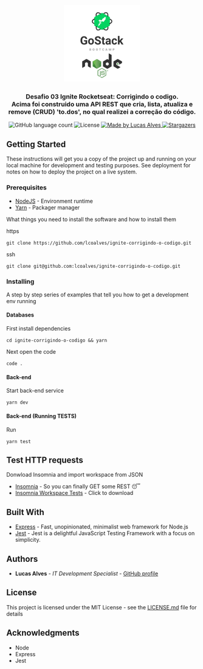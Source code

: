 <h1 align="center">
  <img alt="Desafio 03 Ignite Corrigindo o codigo" title="Desafio 01 Ignite Corrigindo o codigo" src=".github/gostack-node.png" width="200px" />
</h1>

<h3 align="center">
  Desafio 03 Ignite Rocketseat: Corrigindo o codigo.
  <br>
  Acima foi construido uma API REST que cria, lista, atualiza e remove (CRUD) 'to.dos', no qual realizei a correção do código.
</h3>

<p align="center">
  <img alt="GitHub language count" src="https://img.shields.io/github/languages/count/lcoalves/ignite-corrigindo-o-codigo?color=%2304D361">

  <img alt="License" src="https://img.shields.io/badge/license-MIT-%2304D361">

  <a href="https://github.com/lcoalves">
    <img alt="Made by Lucas Alves" src="https://img.shields.io/badge/made%20by-Lucas%20Alves-%2304D361">
  </a>

  <a href="https://github.com/lcoalves/ignite-corrigindo-o-codigo/stargazers">
    <img alt="Stargazers" src="https://img.shields.io/github/stars/lcoalves/ignite-corrigindo-o-codigo?style=social">
  </a>
</p>

## Getting Started

These instructions will get you a copy of the project up and running on your local machine for development and testing purposes. See deployment for notes on how to deploy the project on a live system.

### Prerequisites
- [NodeJS](https://nodejs.org/en/) - Environment runtime
- [Yarn](https://yarnpkg.com/getting-started/install) - Packager manager

What things you need to install the software and how to install them

https
```
git clone https://github.com/lcoalves/ignite-corrigindo-o-codigo.git
```
ssh
```
git clone git@github.com:lcoalves/ignite-corrigindo-o-codigo.git
```

### Installing

A step by step series of examples that tell you how to get a development env running

#### Databases
First install dependencies
```
cd ignite-corrigindo-o-codigo && yarn
```
Next open the code
```
code .
```

#### Back-end
Start back-end service
```
yarn dev
```

#### Back-end (Running TESTS)
Run
```
yarn test
```

## Test HTTP requests
Donwload Insomnia and import workspace from JSON
* [Insomnia](https://insomnia.rest/download/) - So you can finally GET some REST 😴
* [Insomnia Workspace Tests](https://raw.githubusercontent.com/lcoalves/ignite-corrigindo-o-codigo/main/ignite-conceitos-nodejs-insomnia.json) - Click to download

## Built With

* [Express](https://expressjs.com/pt-br/starter/installing.html) - Fast, unopinionated, minimalist web framework for Node.js
* [Jest](https://jestjs.io/docs/en/getting-started) - Jest is a delightful JavaScript Testing Framework with a focus on simplicity.

## Authors

* **Lucas Alves** - *IT Development Specialist* - [GitHub profile](https://github.com/lcoalves)

## License

This project is licensed under the MIT License - see the [LICENSE.md](https://github.com/lcoalves/ignite-corrigindo-o-codigo/blob/master/LICENSE) file for details

## Acknowledgments

* Node
* Express
* Jest
